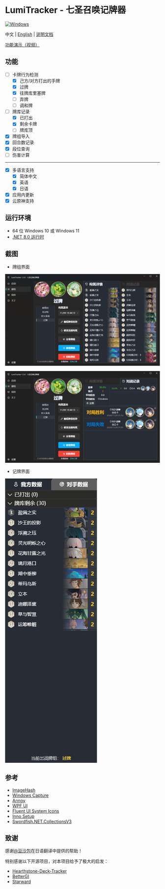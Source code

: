 # LumiTracker - 七圣召唤记牌器


<a href="https://dotnet.microsoft.com/zh-cn/download/dotnet/latest/runtime"><img alt="Windows" src="https://img.shields.io/badge/platform-Windows-blue?logo=windowsxp&style=flat-square&color=1E9BFA" /></a>

中文 | [English](README_en.md) | [说明文档](https://uex8no0g44.feishu.cn/docx/SBXZdiKNvoXeSrxgfpccuIvVnAe)

[功能演示（视频）](https://www.bilibili.com/video/BV19NxhecEFV)

## 功能

- [ ] 卡牌行为检测
  - [x] 己方/对方打出的手牌
  - [x] 过牌
  - [x] 往牌库里塞牌
  - [ ] 弃牌
  - [ ] 调和牌
- [ ] 牌库记录
  - [x] 已打出
  - [x] 剩余卡牌
  - [ ] 牌库顶
- [x] 牌组导入
- [x] 回合数记录
- [x] 段位查询
- [ ] 伤害计算

---

- [x] 多语言支持
  - [x] 简体中文
  - [x] 英语
  - [x] 日语
- [x] 应用内更新
- [x] 云原神支持

## 运行环境

- 64 位 Windows 10 或 Windows 11
- [.NET 8.0 运行时](https://dotnet.microsoft.com/zh-cn/download/dotnet/8.0/runtime)

## 截图

- 牌组界面

![image-20240607051247421](images/Snipaste_2025-03-26_23-17-52.png)

![image-20240607051247421](images/Snipaste_2025-03-26_23-18-10.png)

- 记牌界面

![image-20240607051247421](images/Snipaste_2025-03-26_23-21-53.png)

## 参考

- [ImageHash](https://github.com/JohannesBuchner/imagehash)
- [Windows Capture](https://github.com/NiiightmareXD/windows-capture)
- [Annoy](https://github.com/spotify/annoy)
- [WPF UI](https://github.com/lepoco/wpfui)
- [Fluent UI System Icons](https://github.com/microsoft/fluentui-system-icons)
- [Inno Setup](https://jrsoftware.org/isinfo.php)
- [Swordfish.NET.CollectionsV3](https://github.com/stewienj/SwordfishCollections)

## 致谢
感谢[@豆沙包](https://space.bilibili.com/771364)在日语翻译中提供的帮助！

特别感谢以下开源项目，对本项目给予了极大的启发：
- [Hearthstone-Deck-Tracker](https://github.com/HearthSim/Hearthstone-Deck-Tracker)
- [BetterGI](https://github.com/babalae/better-genshin-impact)
- [Starward](https://github.com/Scighost/Starward)